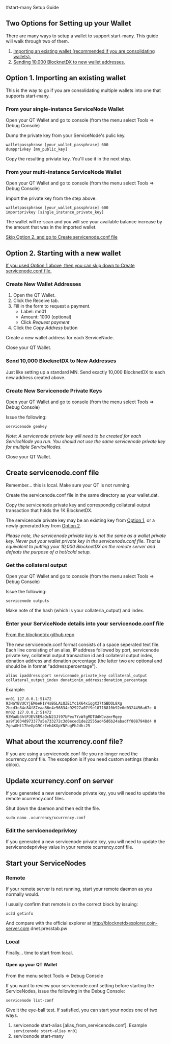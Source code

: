 #start-many Setup Guide

## Two Options for Setting up your Wallet
There are many ways to setup a wallet to support start-many. This guide will walk through two of them.

1. [Importing an existing wallet (recommended if you are consolidating wallets).](#option1)
2. [Sending 10,000 BlocknetDX to new wallet addresses.](#option2)

## <a name="option1"></a>Option 1. Importing an existing wallet

This is the way to go if you are consolidating multiple wallets into one that supports start-many. 

### From your single-instance ServiceNode Wallet

Open your QT Wallet and go to console (from the menu select Tools => Debug Console)

Dump the private key from your ServiceNode's pulic key.

```
walletpassphrase [your_wallet_passphrase] 600
dumpprivkey [mn_public_key]
```

Copy the resulting priviate key. You'll use it in the next step.

### From your multi-instance ServiceNode Wallet

Open your QT Wallet and go to console (from the menu select Tools => Debug Console)

Import the private key from the step above.

```
walletpassphrase [your_wallet_passphrase] 600
importprivkey [single_instance_private_key]
```

The wallet will re-scan and you will see your available balance increase by the amount that was in the imported wallet.

[Skip Option 2. and go to Create servicenode.conf file](#servicenodeconf)

## <a name="option2"></a>Option 2. Starting with a new wallet

[If you used Option 1 above, then you can skip down to Create servicenode.conf file.](#servicenodeconf)

### Create New Wallet Addresses

1. Open the QT Wallet.
2. Click the Receive tab.
3. Fill in the form to request a payment.
    * Label: mn01
    * Amount: 1000 (optional)
    * Click *Request payment*
5. Click the *Copy Address* button

Create a new wallet address for each ServiceNode.

Close your QT Wallet.

### Send 10,000 BlocknetDX to New Addresses

Just like setting up a standard MN. Send exactly 10,000 BlocknetDX to each new address created above.

### Create New Servicenode Private Keys

Open your QT Wallet and go to console (from the menu select Tools => Debug Console)

Issue the following:

```servicenode genkey```

*Note: A servicenode private key will need to be created for each ServiceNode you run. You should not use the same servicenode private key for multiple ServiceNodes.*

Close your QT Wallet.

## <a name="servicenodeconf"></a>Create servicenode.conf file

Remember... this is local. Make sure your QT is not running.

Create the servicenode.conf file in the same directory as your wallet.dat.

Copy the servicenode private key and correspondig collateral output transaction that holds the 1K BlocknetDX.

The servicenode private key may be an existing key from [Option 1](#option1), or a newly generated key from [Option 2](#option2). 

*Please note, the servicenode priviate key is not the same as a wallet private key. Never put your wallet private key in the servicenode.conf file. That is equivalent to putting your 10,000 BlocknetDX on the remote server and defeats the purpose of a hot/cold setup.*

### Get the collateral output

Open your QT Wallet and go to console (from the menu select Tools => Debug Console)

Issue the following:

```servicenode outputs```

Make note of the hash (which is your collaterla_output) and index.

### Enter your ServiceNode details into your servicenode.conf file
[From the blocknetdx github repo](https://github.com/blocknetdx-crypto/xcurrency/blob/master/doc/servicenode_conf.md)

The new servicenode.conf format consists of a space seperated text file. Each line consisting of an alias, IP address followed by port, servicenode private key, collateral output transaction id and collateral output index, donation address and donation percentage (the latter two are optional and should be in format "address:percentage").

```
alias ipaddress:port servicenode_private_key collateral_output collateral_output_index donationin_address:donation_percentage
```



Example:

```
mn01 127.0.0.1:51472 93HaYBVUCYjEMeeH1Y4sBGLALQZE1Yc1K64xiqgX37tGBDQL8Xg 2bcd3c84c84f87eaa86e4e56834c92927a07f9e18718810b92e0d0324456a67c 0
mn02 127.0.0.2:51472 93WaAb3htPJEV8E9aQcN23Jt97bPex7YvWfgMDTUdWJvzmrMqey aa9f1034d973377a5e733272c3d0eced1de22555ad45d6b24abadff8087948d4 0 7gnwGHt17heGpG9Crfeh4KGpYNFugPhJdh:25
```

## What about the xcurrency.conf file?

If you are using a servicenode.conf file you no longer need the xcurrency.conf file. The exception is if you need custom settings (thanks oblox). 

## Update xcurrency.conf on server

If you generated a new servicenode private key, you will need to update the remote xcurrency.conf files.

Shut down the daemon and then edit the file.

```sudo nano .xcurrency/xcurrency.conf```

### Edit the servicenodeprivkey
If you generated a new servicenode private key, you will need to update the servicenodeprivkey value in your remote xcurrency.conf file.

## Start your ServiceNodes

### Remote

If your remote server is not running, start your remote daemon as you normally would. 

I usually confirm that remote is on the correct block by issuing:

```xc3d getinfo```

And compare with the official explorer at http://blocknetdxexplorer.coin-server.com <or> dnet.presstab.pw

### Local

Finally... time to start from local.

#### Open up your QT Wallet

From the menu select Tools => Debug Console

If you want to review your servicenode.conf setting before starting the ServiceNodes, issue the following in the Debug Console:

```servicenode list-conf```

Give it the eye-ball test. If satisfied, you can start your nodes one of two ways.

1. servicenode start-alias [alias_from_servicenode.conf]. Example ```servicenode start-alias mn01```
2. servicenode start-many
